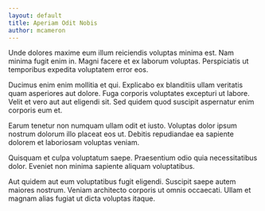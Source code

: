 ```yaml
---
layout: default
title: Aperiam Odit Nobis
author: mcameron
---
```


Unde dolores maxime eum illum reiciendis voluptas minima est. Nam minima fugit enim in. Magni facere et ex laborum voluptas. Perspiciatis ut temporibus expedita voluptatem error eos.

Ducimus enim enim mollitia et qui. Explicabo ex blanditiis ullam veritatis quam asperiores aut dolore. Fuga corporis voluptates excepturi ut labore. Velit et vero aut aut eligendi sit. Sed quidem quod suscipit aspernatur enim corporis eum et.

Earum tenetur non numquam ullam odit et iusto. Voluptas dolor ipsum nostrum dolorum illo placeat eos ut. Debitis repudiandae ea sapiente dolorem et laboriosam voluptas veniam.

Quisquam et culpa voluptatum saepe. Praesentium odio quia necessitatibus dolor. Eveniet non minima sapiente aliquam voluptatibus.

Aut quidem aut eum voluptatibus fugit eligendi. Suscipit saepe autem maiores nostrum. Veniam architecto corporis ut omnis occaecati. Ullam et magnam alias fugiat ut dicta voluptas itaque.
